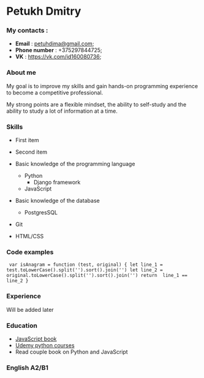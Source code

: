 # Petukh Dmitry

### My contacts :
 - **Email** : [petuhdima@gmail.com](mailto:petuhdima@gmail.com);
 - **Phone number** : +375297844725;
 - **VK** : https://vk.com/id160080736;
 
### About me 
 My goal is to improve my skills and gain hands-on programming experience to become a competitive professional. 
 
 My strong points are a flexible mindset, the ability to self-study and the ability to study a lot of information at a time.
 
### Skills
 
 - First item
 - Second item
 - Basic knowledge of the programming language
     - Python
        - Django framework
     - JavaScript

 - Basic knowledge of the database 
     - PostgresSQL
 - Git
 - HTML/CSS
 
### Code examples 
 
 ` var isAnagram = function (test, original) {
            let line_1 = test.toLowerCase().split('').sort().join('')
            let line_2 = original.toLowerCase().split('').sort().join('')
            return  line_1 == line_2
        }`
 
### Experience 
 
 Will be added later
 
### Education 
 - [JavaScript book](https://learn.javascript.ru)
 - [Udemy python  courses](https://www.udemy.com/course/bestpython/)
 - Read couple book on Python and JavaScript
 
### English A2/B1
